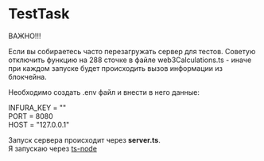 # TestTask
ВАЖНО!!!<br/>

Если вы собираетесь часто перезагружать сервер для тестов. Советую отключить функцию на 288 сточке в файле web3Calculations.ts - иначе при каждом запуске будет происходить вызов информации из блокчейна.<br/>

Необходимо создать .env файл и внести в него данные:<br/>

INFURA_KEY = ""<br/>
PORT = 8080<br/>
HOST = "127.0.0.1"<br/>

Запуск сервера происходит через <b>server.ts</b>. <br/> 
Я запускаю через [ts-node](https://github.com/TypeStrong/ts-node "Github TS-NODE")
